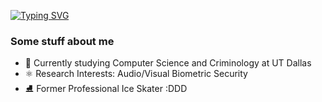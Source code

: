 [![Typing SVG](https://readme-typing-svg.herokuapp.com?font=Fira+Code&weight=600&pause=500&color=AA09FF&vCenter=true&width=435&lines=Hi!+I'm+Sisi+%E2%80%A2%E1%B4%97%E2%80%A2)](https://git.io/typing-svg)
### Some stuff about me
- 🔭 Currently studying Computer Science and Criminology at UT Dallas
- ⚛️ Research Interests: Audio/Visual Biometric Security 
- ⛸️ Former Professional Ice Skater :DDD
